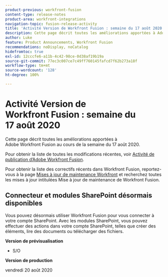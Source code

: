 ```yaml
---
product-previous: workfront-fusion
content-type: release-notes
product-area: workfront-integrations
navigation-topic: fusion-release-activity
title: 'Activité Version de Workfront Fusion : semaine du 17 août 2020'
description: Cette page décrit toutes les améliorations apportées à Adobe Workfront Fusion au cours de la semaine du 17 août 2020.
author: Luke
feature: Product Announcements, Workfront Fusion
recommendations: noDisplay, noCatalog
hidefromtoc: true
exl-id: 12cccfe6-a11b-4c42-98ce-0d38af19b19a
source-git-commit: 77ec3c007ce7c49ff760145fafcd7f62b273a18f
workflow-type: tm+mt
source-wordcount: '128'
ht-degree: 100%

---
```


# Activité Version de Workfront Fusion : semaine du 17 août 2020

Cette page décrit toutes les améliorations apportées à Adobe Workfront Fusion au cours de la semaine du 17 août 2020.

Pour obtenir la liste de toutes les modifications récentes, voir [Activité de publication d’Adobe Workfront Fusion](/help/workfront-fusion/fusion-product-releases/fusion-release-activity.md).

Pour obtenir la liste des correctifs récents dans Workfront Fusion, reportez-vous à la page [Mises à jour de maintenance Workfront](https://experienceleague.adobe.com/docs/workfront-known-issues/releases/current-updates.html) et recherchez toutes les mises à jour intitulées Mise à jour de maintenance de Workfront Fusion.

## Connecteur et modules SharePoint désormais disponibles

Vous pouvez désormais utiliser Workfront Fusion pour vous connecter à votre compte SharePoint. Avec les modules SharePoint, vous pouvez effectuer des actions dans votre compte SharePoint, telles que créer des éléments, lire des documents ou télécharger des fichiers.


**Version de prévisualisation**

* S/O

**Version de production**

vendredi 20 août 2020
